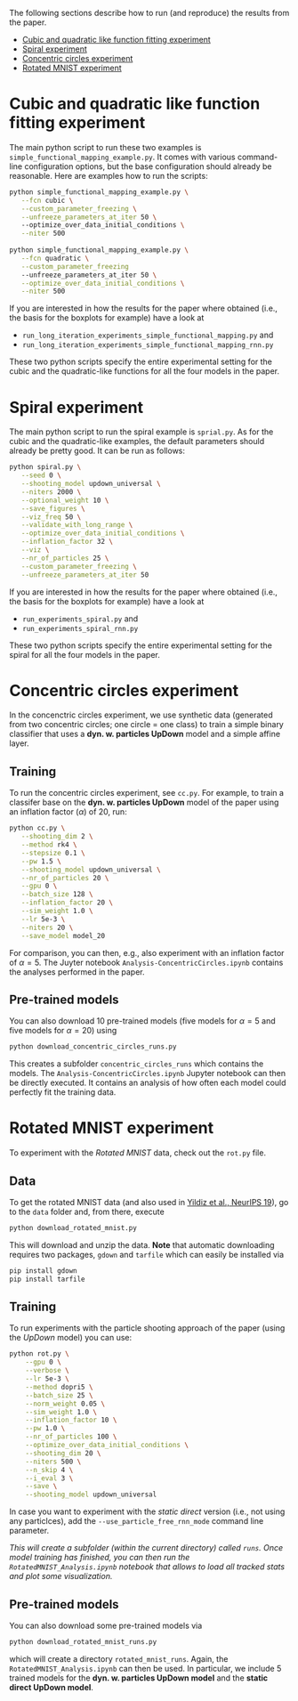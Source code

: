 The following sections describe how to run (and reproduce) the results from the paper.

* [Cubic and quadratic like function fitting experiment](#cubic-and-quadratic-like-function-fitting-experiment)
* [Spiral experiment](#spiral-experiment)
* [Concentric circles experiment](#concentric-circles-experiment)
* [Rotated MNIST experiment](#rotated-mnist-experiment)

# Cubic and quadratic like function fitting experiment

The main python script to run these two examples is `simple_functional_mapping_example.py`. It comes with various command-line 
configuration options, but the base configuration should already be reasonable. Here are examples how to run the scripts:

```bash
python simple_functional_mapping_example.py \
   --fcn cubic \
   --custom_parameter_freezing \
   --unfreeze_parameters_at_iter 50 \ 
   --optimize_over_data_initial_conditions \
   --niter 500
      
python simple_functional_mapping_example.py \
   --fcn quadratic \
   --custom_parameter_freezing 
   --unfreeze_parameters_at_iter 50 \
   --optimize_over_data_initial_conditions \
   --niter 500
``` 

If you are interested in how the results for the paper where obtained (i.e., the basis for the boxplots for example) have a look
at

- `run_long_iteration_experiments_simple_functional_mapping.py` and
- `run_long_iteration_experiments_simple_functional_mapping_rnn.py`

These two python scripts specify the entire experimental setting for the cubic and the quadratic-like functions for 
all the four models in the paper.

# Spiral experiment

The main python script to run the spiral example is `sprial.py`. As for the cubic and the quadratic-like
examples, the default parameters should already be pretty good. It can be run as follows:

```bash
python spiral.py \
   --seed 0 \
   --shooting_model updown_universal \
   --niters 2000 \
   --optional_weight 10 \
   --save_figures \
   --viz_freq 50 \
   --validate_with_long_range \
   --optimize_over_data_initial_conditions \
   --inflation_factor 32 \
   --viz \
   --nr_of_particles 25 \
   --custom_parameter_freezing \
   --unfreeze_parameters_at_iter 50
```

If you are interested in how the results for the paper where obtained (i.e., the basis for the boxplots for example) have a look
at

- `run_experiments_spiral.py` and
- `run_experiments_spiral_rnn.py`
 
These two python scripts specify the entire experimental setting for the spiral for all the four models in the paper.


# Concentric circles experiment

In the concenctric circles experiment, we use synthetic data (generated from two concentric circles; one circle = one class) to train a simple binary classifier that uses a  **dyn. w. particles UpDown** model and a simple affine layer.

## Training

To run the concentric circles experiment, see `cc.py`. For example, to train a classifer base on the **dyn. w. particles UpDown** model of the paper using an inflation factor ($\alpha$) of 20, run:

```bash
python cc.py \
   --shooting_dim 2 \
   --method rk4 \
   --stepsize 0.1 \
   --pw 1.5 \
   --shooting_model updown_universal \
   --nr_of_particles 20 \
   --gpu 0 \
   --batch_size 128 \
   --inflation_factor 20 \
   --sim_weight 1.0 \
   --lr 5e-3 \
   --niters 20 \
   --save_model model_20
```

For comparison, you can then, e.g., also experiment with an inflation factor of $\alpha=5$. The Juyter notebook `Analysis-ConcentricCircles.ipynb` contains the analyses performed in the paper.

## Pre-trained models

You can also download 10 pre-trained models (five models for $\alpha=5$ and five models for $\alpha=20$) using

```bash
python download_concentric_circles_runs.py
```

This creates a subfolder `concentric_circles_runs` which contains the models. The `Analysis-ConcentricCircles.ipynb` Jupyter notebook can then be directly executed. It contains an analysis of how often each model could perfectly fit the training data.

# Rotated MNIST experiment

To experiment with the *Rotated MNIST* data, check out the `rot.py` file.

## Data

To get the rotated MNIST data (and also used in [Yildiz et al., NeurIPS 19](https://papers.nips.cc/paper/2019/hash/99a401435dcb65c4008d3ad22c8cdad0-Abstract.html)), go to the `data` folder and, from there, execute 

```bash
python download_rotated_mnist.py
```

This will download and unzip the data. **Note** that automatic downloading requires two packages, `gdown` and `tarfile` which can easily be installed via

```bash
pip install gdown
pip install tarfile
```

## Training

To run experiments with the particle shooting approach of the paper (using the *UpDown* model) you can use:

```bash
python rot.py \
    --gpu 0 \
    --verbose \
    --lr 5e-3 \
    --method dopri5 \
    --batch_size 25 \
    --norm_weight 0.05 \
    --sim_weight 1.0 \
    --inflation_factor 10 \
    --pw 1.0 \
    --nr_of_particles 100 \
    --optimize_over_data_initial_conditions \
    --shooting_dim 20 \
    --niters 500 \
    --n_skip 4 \
    --i_eval 3 \
    --save \
    --shooting_model updown_universal
```

In case you want to experiment with the *static direct* version (i.e., not using any particlces), add the `--use_particle_free_rnn_mode` command line parameter.

*This will create a subfolder (within the current directory) called `runs`. Once model training has finished, you can then run the `RotatedMNIST_Analysis.ipynb` notebook that allows to load all tracked stats and plot some visualization.*

## Pre-trained models

You can also download some pre-trained models via 

```bash
python download_rotated_mnist_runs.py
```

which will create a directory `rotated_mnist_runs`. Again, the `RotatedMNIST_Analysis.ipynb` can then be used. In particular, we include 5 trained models for the **dyn. w. particles UpDown model** and the **static direct UpDown model**. 
